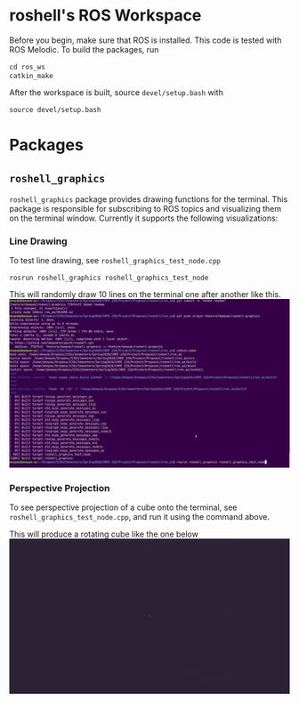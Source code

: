 # roshell's ROS Workspace
Before you begin, make sure that ROS is installed. This code is tested with ROS Melodic. To build the packages, run
```
cd ros_ws
catkin_make
```
After the workspace is built, source `devel/setup.bash` with
```
source devel/setup.bash
```

# Packages
## `roshell_graphics`
`roshell_graphics` package provides drawing functions for the terminal. This package is responsible for subscribing to ROS topics and visualizing them on the terminal window. Currently it supports the following visualizations:

### Line Drawing
To test line drawing, see `roshell_graphics_test_node.cpp`
```
rosrun roshell_graphics roshell_graphics_test_node
```
This will randomly draw 10 lines on the terminal one after another like this.
![](../images/line_drawing_1.gif)


### Perspective Projection
To see perspective projection of a cube onto the terminal, see `roshell_graphics_test_node.cpp`, and run it using the command above.

This will produce a rotating cube like the one below
![](../images/cube_rotation.gif)